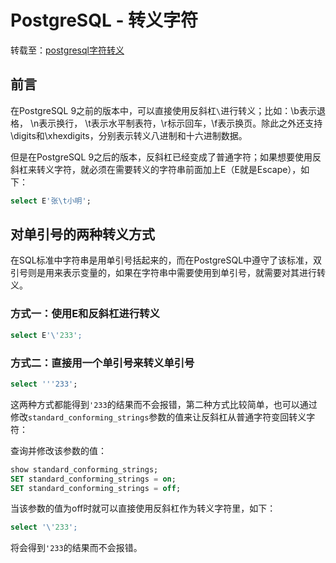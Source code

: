 # PostgreSQL - 转义字符

转载至：[postgresql字符转义](https://blog.csdn.net/hatofdragon/article/details/54601121)

## 前言

在PostgreSQL 9之前的版本中，可以直接使用反斜杠`\`进行转义；比如：\b表示退格， \n表示换行， \t表示水平制表符，\r标示回车，\f表示换页。除此之外还支持\digits和\xhexdigits，分别表示转义八进制和十六进制数据。

但是在PostgreSQL 9之后的版本，反斜杠已经变成了普通字符；如果想要使用反斜杠来转义字符，就必须在需要转义的字符串前面加上E（E就是Escape），如下：
<!--more-->

```sql
select E'张\t小明';
```

## 对单引号的两种转义方式

在SQL标准中字符串是用单引号括起来的，而在PostgreSQL中遵守了该标准，双引号则是用来表示变量的，如果在字符串中需要使用到单引号，就需要对其进行转义。

### 方式一：使用E和反斜杠进行转义

```sql
select E'\'233';
```

### 方式二：直接用一个单引号来转义单引号

```sql
select '''233';
```

这两种方式都能得到`'233`的结果而不会报错，第二种方式比较简单，也可以通过修改`standard_conforming_strings`参数的值来让反斜杠从普通字符变回转义字符：

查询并修改该参数的值：

```sql
show standard_conforming_strings;
SET standard_conforming_strings = on;
SET standard_conforming_strings = off;
```

当该参数的值为off时就可以直接使用反斜杠作为转义字符里，如下：

```sql
select '\'233';
```

将会得到`'233`的结果而不会报错。